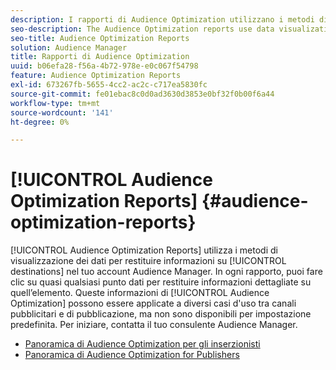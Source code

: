 ```yaml
---
description: I rapporti di Audience Optimization utilizzano i metodi di visualizzazione dei dati per restituire informazioni sulle destinazioni nel tuo account Audience Manager. In ogni rapporto, puoi fare clic su quasi qualsiasi punto dati per restituire informazioni dettagliate su quell’elemento. Questi approfondimenti di Audience Optimization possono essere applicati a diversi casi d’uso tra canali pubblicitari e di pubblicazione, ma non sono disponibili per impostazione predefinita. Per iniziare, contatta il tuo consulente Audience Manager.
seo-description: The Audience Optimization reports use data visualization methods to return information on the destinations in your Audience Manager account. In each report, you can click on almost any data point to return detailed information about that item. These Audience Optimization insights can be applied to several use cases across advertising and publishing channels, but are not available by default. Contact your Audience Manager consultant to get started.
seo-title: Audience Optimization Reports
solution: Audience Manager
title: Rapporti di Audience Optimization
uuid: b06efa28-f56a-4b72-978e-e0c067f54798
feature: Audience Optimization Reports
exl-id: 673267fb-5655-4cc2-ac2c-c717ea5830fc
source-git-commit: fe01ebac8c0d0ad3630d3853e0bf32f0b00f6a44
workflow-type: tm+mt
source-wordcount: '141'
ht-degree: 0%

---
```


# [!UICONTROL Audience Optimization Reports] {#audience-optimization-reports}

[!UICONTROL Audience Optimization Reports] utilizza i metodi di visualizzazione dei dati per restituire informazioni su [!UICONTROL destinations] nel tuo account Audience Manager. In ogni rapporto, puoi fare clic su quasi qualsiasi punto dati per restituire informazioni dettagliate su quell’elemento. Queste informazioni di [!UICONTROL Audience Optimization] possono essere applicate a diversi casi d&#39;uso tra canali pubblicitari e di pubblicazione, ma non sono disponibili per impostazione predefinita. Per iniziare, contatta il tuo consulente Audience Manager.

+ [Panoramica di Audience Optimization per gli inserzionisti](aor-advertisers/aor-advertisers.md)
+ [Panoramica di Audience Optimization for Publishers](aor-publishers/aor-publishers.md)
